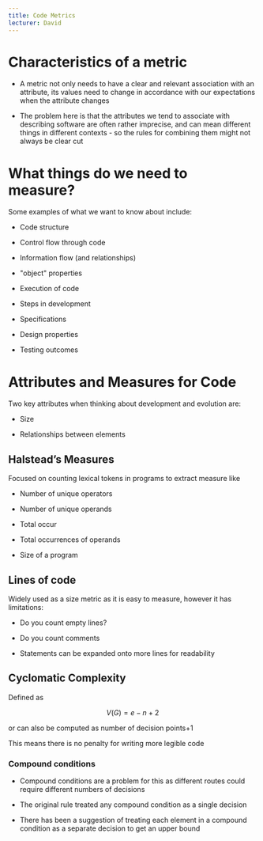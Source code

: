 ```yaml
---
title: Code Metrics
lecturer: David
---
```


# Characteristics of a metric

- A metric not only needs to have a clear and relevant association
  with an attribute, its values need to change in accordance with our
  expectations when the attribute changes

- The problem here is that the attributes we tend to associate with
  describing software are often rather imprecise, and can mean
  different things in different contexts - so the rules for combining
  them might not always be clear cut

# What things do we need to measure?

Some examples of what we want to know about include:

- Code structure

- Control flow through code

- Information flow (and relationships)

- "object" properties

- Execution of code

- Steps in development

- Specifications

- Design properties

- Testing outcomes

# Attributes and Measures for Code

Two key attributes when thinking about development and evolution are:

- Size

- Relationships between elements

## Halstead’s Measures

Focused on counting lexical tokens in programs to extract measure like

- Number of unique operators

- Number of unique operands

- Total occur

- Total occurrences of operands

- Size of a program

## Lines of code

Widely used as a size metric as it is easy to measure, however it has
limitations:

- Do you count empty lines?

- Do you count comments

- Statements can be expanded onto more lines for readability

## Cyclomatic Complexity

Defined as

$$
V(G)=e-n+2
$$

or can also be computed as number of decision points+1

This means there is no penalty for writing more legible code

### Compound conditions

- Compound conditions are a problem for this as different routes could
  require different numbers of decisions

- The original rule treated any compound condition as a single
  decision

- There has been a suggestion of treating each element in a compound
  condition as a separate decision to get an upper bound

